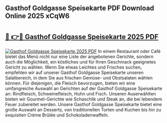 ## Gasthof Goldgasse Speisekarte PDF Download Online 2025 xCqW6

# <h2><a href="http://gc93eq.nevu.top/?p=Gasthof+Goldgasse+Speisekarte">🔗 👉🔴 Gasthof Goldgasse Speisekarte 2025 PDF</a></h2>

[![Gasthof Goldgasse Speisekarte 2025 PDF](https://i.imgur.com/dBaPXMq.png)](http://gc93eq.nevu.top/?p=Gasthof+Goldgasse+Speisekarte)
In einem Restaurant oder Café bietet das Menü nicht nur eine Liste der angebotenen Gerichte, sondern auch die Möglichkeit, ein köstliches und für Ihren Geschmack geeignetes Gericht zu wählen. Wenn Sie etwas Leichtes und Frisches suchen, empfehlen wir auf unserer Gasthof Goldgasse Speisekarte unseren Salatbereich, in dem Sie aus frischen Gemüse- und Obstsalaten wählen können. Für diejenigen, die Fleisch bevorzugen, bieten wir eine umfangreiche Auswahl an Gerichten auf der Gasthof Goldgasse Speisekarte an: Rindfleisch, Schweinefleisch, Huhn und Fisch. Unseren Auserwählten bieten wir Gourmet-Gerichte wie Schaschlik und Steak an, die bei lebendem Feuer zubereitet werden. Unsere Gasthof Goldgasse Speisekarte bietet eine große Auswahl an Desserts, von traditionellen Torten und Kuchen bis hin zu exquisiten Crème Brûlée und Schokoladenwaffeln.
